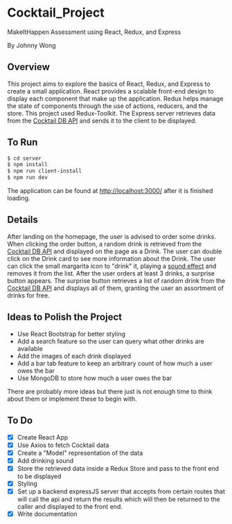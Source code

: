 # Cocktail_Project
MakeItHappen Assessment using React, Redux, and Express

By Johnny Wong

## Overview
This project aims to explore the basics of React, Redux, and Express to create a small application. React provides a scalable front-end design to display each component that make up the application. Redux helps manage the state of components through the use of actions, reducers, and the store. This project used Redux-Toolkit. The Express server retrieves data from the [Cocktail DB API](https://www.thecocktaildb.com/api.php) and sends it to the client to be displayed. 

## To Run
```bash
$ cd server
$ npm install
$ npm run client-install
$ npm run dev
```
The application can be found at [http://localhost:3000/](http://localhost:3000/) after it is finished loading.

## Details
After landing on the homepage, the user is advised to order some drinks. When clicking the order button, a random drink is retrieved from the [Cocktail DB API](https://www.thecocktaildb.com/api.php) and displayed on the page as a Drink. The user can double click on the Drink card to see more information about the Drink. The user can click the small margarita icon to "drink" it, playing a [sound effect](https://youtu.be/XxoOkmvMjmo) and removes it from the list. After the user orders at least 3 drinks, a surprise button appears. The surprise button retrieves a list of random drink from the [Cocktail DB API](https://www.thecocktaildb.com/api.php) and displays all of them, granting the user an assortment of drinks for free.

## Ideas to Polish the Project
- Use React Bootstrap for better styling
- Add a search feature so the user can query what other drinks are available
- Add the images of each drink displayed
- Add a bar tab feature to keep an arbitrary count of how much a user owes the bar
- Use MongoDB to store how much a user owes the bar

There are probably more ideas but there just is not enough time to think about them or implement these to begin with.

## To Do
- [x] Create React App
- [x] Use Axios to fetch Cocktail data
- [x] Create a "Model" representation of the data
- [x] Add drinking sound
- [x] Store the retrieved data inside a Redux Store and pass to the front end to be displayed
- [x] Styling
- [x] Set up a backend expressJS server that accepts from certain routes that will call the api and return the results which will then be returned to the caller and displayed to the front end. 
- [x] Write documentation